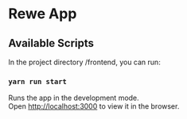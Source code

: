 # Rewe App

## Available Scripts

In the project directory /frontend, you can run:

### `yarn run start`

Runs the app in the development mode.\
Open [http://localhost:3000](http://localhost:3000) to view it in the browser.
